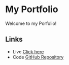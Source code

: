 # My Portfolio

Welcome to my Porfolio!

## Links

- Live [Click here](https://sunil0336.github.io/Portfolio1/)
- Code [GitHub Repository](https://github.com/sunil0336/Portfolio1)
